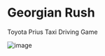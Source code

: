 # Georgian Rush
Toyota Prius Taxi Driving Game

![image](https://user-images.githubusercontent.com/73018912/164325450-313666fc-279c-49b0-bd1e-217231a95f2a.png)
